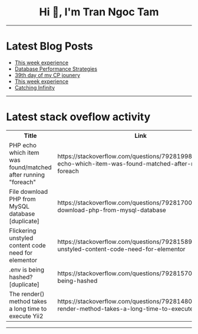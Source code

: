 <h1 align="center">Hi 👋, I'm Tran Ngoc Tam</h1>

---

# Latest Blog Posts 
<!-- BLOG-POST-LIST:START -->
- [This week experience](https://dev.to/karthika_movva/this-week-experience-2da2)
- [Database Performance Strategies](https://dev.to/parzival_computer/database-performance-strategies-2ilc)
- [39th day of my CP jounery](https://dev.to/prasanna2910/39th-day-of-my-cp-jounery-3fd4)
- [This week experience](https://dev.to/karthika_movva/this-week-experience-4pol)
- [Catching Infinity](https://dev.to/mary_joseph_44fa3cbfbb74e/catching-infinity-5963)
<!-- BLOG-POST-LIST:END -->

---

# Latest stack oveflow activity
<table>
  <tr><th>Title</th><th>Link</th></tr>
  <!-- STACKOVERFLOW:START --><tr><td>PHP echo which item was found/matched after running &quot;foreach&quot;</td><td>https://stackoverflow.com/questions/79281998/php-echo-which-item-was-found-matched-after-running-foreach</td></tr><tr><td>File download PHP from MySQL database [duplicate]</td><td>https://stackoverflow.com/questions/79281700/file-download-php-from-mysql-database</td></tr><tr><td>Flickering unstyled content code need for elementor</td><td>https://stackoverflow.com/questions/79281589/flickering-unstyled-content-code-need-for-elementor</td></tr><tr><td>.env is being hashed? [duplicate]</td><td>https://stackoverflow.com/questions/79281570/env-is-being-hashed</td></tr><tr><td>The render&lpar;&rpar; method takes a long time to execute Yii2</td><td>https://stackoverflow.com/questions/79281480/the-render-method-takes-a-long-time-to-execute-yii2</td></tr><!-- STACKOVERFLOW:END -->
</table>

---


